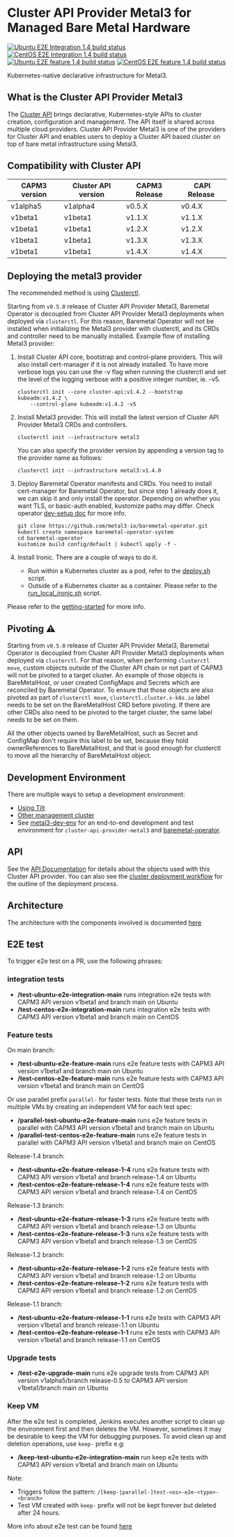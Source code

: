 # Cluster API Provider Metal3 for Managed Bare Metal Hardware

[![Ubuntu E2E Integration 1.4 build status](https://jenkins.nordix.org/buildStatus/icon?job=metal3_daily_release-1-4_e2e_integration_test_ubuntu&subject=Ubuntu%20e2e%20integration%201.4)](https://jenkins.nordix.org/view/Metal3%20Periodic/job/metal3_daily_release-1-4_integration_test_ubuntu/)
[![CentOS E2E Integration 1.4 build status](https://jenkins.nordix.org/buildStatus/icon?job=metal3_daily_release-1-4_e2e_integration_test_centos&subject=Centos%20e2e%20integration%201.4)](https://jenkins.nordix.org/view/Metal3%20Periodic/job/metal3_daily_release-1-4_integration_test_centos/)
[![Ubuntu E2E feature 1.4 build status](https://jenkins.nordix.org/buildStatus/icon?job=metal3_daily_release-1-4_e2e_feature_test_ubuntu/&subject=Ubuntu%20E2E%20feature%201.4)](https://jenkins.nordix.org/view/Metal3%20Periodic/job/metal3_daily_release-1-4_e2e_feature_test_ubuntu/)
[![CentOS E2E feature 1.4 build status](https://jenkins.nordix.org/buildStatus/icon?job=metal3_daily_release-1-4_e2e_feature_test_centos/&subject=CentOS%20E2E%20feature%201.4)](https://jenkins.nordix.org/view/Metal3%20Periodic/job/metal3_daily_release-1-4_e2e_feature_test_centos/)

Kubernetes-native declarative infrastructure for Metal3.

## What is the Cluster API Provider Metal3

The [Cluster API](https://github.com/kubernetes-sigs/cluster-api/) brings declarative,
Kubernetes-style APIs to cluster creation, configuration and management. The API
itself is shared across multiple cloud providers. Cluster API Provider Metal3 is
one of the providers for Cluster API and enables users to deploy a Cluster API based
cluster on top of bare metal infrastructure using Metal3.

## Compatibility with Cluster API

| CAPM3 version | Cluster API version | CAPM3 Release | CAPI Release |
|---------------|---------------------|---------------|--------------|
| v1alpha5      | v1alpha4            | v0.5.X        | v0.4.X       |
| v1beta1       | v1beta1             | v1.1.X        | v1.1.X       |
| v1beta1       | v1beta1             | v1.2.X        | v1.2.X       |
| v1beta1       | v1beta1             | v1.3.X        | v1.3.X       |
| v1beta1       | v1beta1             | v1.4.X        | v1.4.X       |

## Deploying the metal3 provider

The recommended method is using
[Clusterctl](https://main.cluster-api.sigs.k8s.io/clusterctl/overview.html).

Starting from `v0.5.0` release of Cluster API Provider Metal3, Baremetal Operator is decoupled
from Cluster API Provider Metal3 deployments when deployed via `clusterctl`. For this reason,
Baremetal Operator will not be installed when initializing the Metal3 provider with clusterctl,
and its CRDs and controller need to be manually installed. Example flow of installing Metal3
provider:

1. Install Cluster API core, bootstrap and control-plane providers. This will also install
  cert-manager if it is not already installed. To have more verbose logs you can use the -v flag
  when running the clusterctl and set the level of the logging verbose with a positive integer number, ie. -v5.

    ```shell
    clusterctl init --core cluster-api:v1.4.2 --bootstrap kubeadm:v1.4.2 \
        --control-plane kubeadm:v1.4.2 -v5
    ```

1. Install Metal3 provider. This will install the latest version of Cluster API Provider Metal3 CRDs and controllers.

    ```shell
    clusterctl init --infrastructure metal3
    ```

    You can also specify the provider version by appending a version tag to the provider name as follows:

    ```shell
    clusterctl init --infrastructure metal3:v1.4.0
    ```

1. Deploy Baremetal Operator manifests and CRDs. You need to install cert-manager for Baremetal Operator,
  but since step 1 already does it, we can skip it and only install the operator. Depending on
  whether you want TLS, or basic-auth enabled, kustomize paths may differ. Check operator [dev-setup doc](https://github.com/metal3-io/baremetal-operator/blob/main/docs/dev-setup.md)
  for more info.

    ```shell
    git clone https://github.com/metal3-io/baremetal-operator.git
    kubectl create namespace baremetal-operator-system
    cd baremetal-operator
    kustomize build config/default | kubectl apply -f -
    ```

1. Install Ironic. There are a couple of ways to do it.
    - Run within a Kubernetes cluster as a pod, refer to the [deploy.sh](https://github.com/metal3-io/baremetal-operator/blob/main/tools/deploy.sh)
      script.
    - Outside of a Kubernetes cluster as a container. Please refer to the [run_local_ironic.sh](https://github.com/metal3-io/baremetal-operator/blob/main/tools/run_local_ironic.sh) script.

Please refer to the [getting-started](docs/getting-started.md) for more info.

## Pivoting ⚠️

Starting from `v0.5.0` release of Cluster API Provider Metal3, Baremetal Operator is decoupled
from Cluster API Provider Metal3 deployments when deployed via `clusterctl`. For that reason,
when performing `clusterctl move`, custom objects outside of the Cluster API chain or not part
of CAPM3 will not be pivoted to a target cluster. An example of those objects is BareMetalHost, or
user created ConfigMaps and Secrets which are reconciled by Baremetal Operator. To ensure that those objects are
also pivoted as part of `clusterctl move`, `clusterctl.cluster.x-k8s.io` label needs to be set
on the BareMetalHost CRD before pivoting. If there are other CRDs also need to be pivoted to the
target cluster, the same label needs to be set on them.

All the other objects owned by BareMetalHost, such as Secret and ConfigMap don't require this
label to be set, because they hold ownerReferences to BareMetalHost, and that is good enough
for clusterctl to move all the hierarchy of BareMetalHost object.

## Development Environment

There are multiple ways to setup a development environment:

- [Using Tilt](docs/dev-setup.md#tilt-development-environment)
- [Other management cluster](docs/dev-setup.md#development-using-Kind-or-Minikube)
- See [metal3-dev-env](https://github.com/metal3-io/metal3-dev-env) for an
  end-to-end development and test environment for
  `cluster-api-provider-metal3` and
  [baremetal-operator](https://github.com/metal3-io/baremetal-operator).

## API

See the [API Documentation](docs/api.md) for details about the objects used with
this Cluster API provider. You can also see the [cluster deployment
workflow](docs/deployment_workflow.md) for the outline of the
deployment process.

## Architecture

The architecture with the components involved is documented [here](docs/architecture.md)

## E2E test

To trigger e2e test on a PR, use the following phrases:

### integration tests

- **/test-ubuntu-e2e-integration-main** runs integration e2e tests with CAPM3 API version v1beta1 and branch main on Ubuntu
- **/test-centos-e2e-integration-main** runs integration e2e tests with CAPM3 API version v1beta1 and branch main on CentOS

### Feature tests

On main branch:

- **/test-ubuntu-e2e-feature-main** runs e2e feature tests with CAPM3 API version v1beta1 and branch main on Ubuntu
- **/test-centos-e2e-feature-main** runs e2e feature tests with CAPM3 API version v1beta1 and branch main on CentOS

Or use parallel prefix `parallel-` for faster tests. Note that these tests run in multiple VMs by creating an independent VM for each test spec:

- **/parallel-test-ubuntu-e2e-feature-main** runs e2e feature tests in parallel with CAPM3 API version v1beta1 and branch main on Ubuntu
- **/parallel-test-centos-e2e-feature-main** runs e2e feature tests in parallel with CAPM3 API version v1beta1 and branch main on CentOS

Release-1.4 branch:

- **/test-ubuntu-e2e-feature-release-1-4** runs e2e feature tests with CAPM3 API version v1beta1 and branch release-1.4 on Ubuntu
- **/test-centos-e2e-feature-release-1-4** runs e2e feature tests with CAPM3 API version v1beta1 and branch release-1.4 on CentOS

Release-1.3 branch:

- **/test-ubuntu-e2e-feature-release-1-3** runs e2e feature tests with CAPM3 API version v1beta1 and branch release-1.3 on Ubuntu
- **/test-centos-e2e-feature-release-1-3** runs e2e feature tests with CAPM3 API version v1beta1 and branch release-1.3 on CentOS

Release-1.2 branch:

- **/test-ubuntu-e2e-feature-release-1-2** runs e2e feature tests with CAPM3 API version v1beta1 and branch release-1.2 on Ubuntu
- **/test-centos-e2e-feature-release-1-2** runs e2e feature tests with CAPM3 API version v1beta1 and branch release-1.2 on CentOS

Release-1.1 branch:

- **/test-ubuntu-e2e-feature-release-1-1** runs e2e tests with CAPM3 API version v1beta1 and branch release-1.1 on Ubuntu
- **/test-centos-e2e-feature-release-1-1** runs e2e tests with CAPM3 API version v1beta1 and branch release-1.1 on CentOS

### Upgrade tests

- **/test-e2e-upgrade-main** runs e2e upgrade tests from CAPM3 API version v1alpha5/branch release-0.5 to CAPM3 API version v1beta1/branch main on Ubuntu

### Keep VM

After the e2e test is completed, Jenkins executes another script to clean up the environment first and then deletes the VM. However, sometimes it may be desirable to keep the VM for debugging purposes. To avoid clean up
and deletion operations, use `keep-` prefix e.g:

- **/keep-test-ubuntu-e2e-integration-main** run keep e2e tests with CAPM3 API version v1beta1 and branch main on Ubuntu

Note:

- Triggers follow the pattern: `/[keep-|parallel-]test-<os>-e2e-<type>-<branch>`
- Test VM created with `keep-` prefix will not be kept forever but deleted after 24 hours.

More info about e2e test can be found [here](docs/e2e-test.md)

